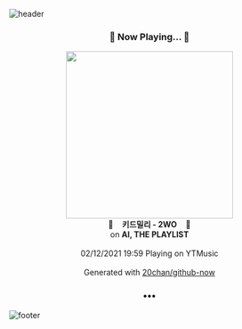 ![header](https://capsule-render.vercel.app/api?type=wave&height=170&section=header&text=Hi.%20I'm%20SHIFT&fontColor=090707&fontAlignX=45&fontAlignY=65&fontSize=100)

<h3 align="center">🎵 Now Playing... 🎵</h3>
<p align="center">
  <a href="https://music.youtube.com/channel/UCYzWVpdZqtp6Ihtzy4_9M3g">
    <img width="300" src="https://lh3.googleusercontent.com/__LyBVBgB9tWwy86s6qqRLP2PZv7PUOmtiB6EUchk4qOWH8ohpecb8yzzE64DzuZo4vGH9Dtu7Qz2wuZew">
  </a>
  <br>
  🎵&nbsp&nbsp&nbsp <b>키드밀리 - 2WO</b> &nbsp&nbsp&nbsp🎵
  <br>
  on <b>AI, THE PLAYLIST</b>
  
  <br />
  <br />
  02/12/2021 19:59 Playing on YTMusic
  <br />
  <br />
  Generated with <a href="https://github.com/20chan/github-now">20chan/github-now</a>
</p>

<h3 align="center">•••</h3>

![footer](https://capsule-render.vercel.app/api?type=wave&height=150&section=footer)

